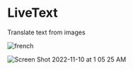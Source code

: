 # LiveText
Translate text from images

![french](https://user-images.githubusercontent.com/71805570/201025065-02633da9-a80a-45fb-bd16-676819a54af3.jpg)


![Screen Shot 2022-11-10 at 1 05 25 AM](https://user-images.githubusercontent.com/71805570/201023529-d7795a49-df8a-4b17-96c3-8b021375e077.png)
